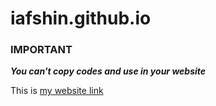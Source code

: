 # iafshin.github.io
### IMPORTANT
_**You can't copy codes and use in your website**_

This is [my website link](https://iafshinafshin.github.io/iafshin.github.io]
)
